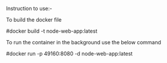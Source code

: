 Instruction to use:-

To build the docker file 

#docker build -t node-web-app:latest

To run the container in the background use the below command

#docker run -p 49160:8080 -d node-web-app:latest
